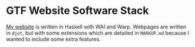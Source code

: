 # GTF Website Software Stack

[My website](website) is written in Haskell with WAI and Warp. Webpages
are written in `djot`, but with some extensions which are detailed in
`MARKUP.md` because I wanted to include some extra features.


[website]: https://www.gtf.io
[djot]: https://github.com/jgm/djot
